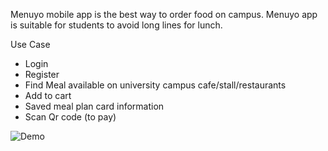 Menuyo mobile app is the best way to order food on campus.
Menuyo app is suitable for students to avoid long lines for lunch. 

Use Case
- Login
- Register
- Find Meal available on university campus cafe/stall/restaurants
- Add to cart
- Saved meal plan card information
- Scan Qr code (to pay)

![Demo](demo.gif)
